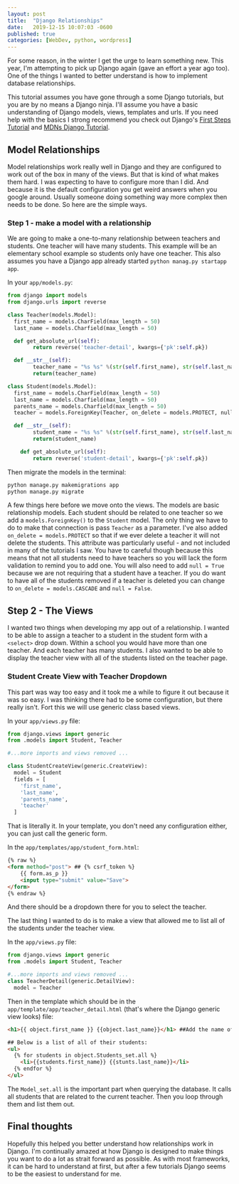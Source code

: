 ```yaml
---
layout: post
title:  "Django Relationships"
date:   2019-12-15 10:07:03 -0600
published: true
categories: [WebDev, python, wordpress]
---
```


For some reason, in the winter I get the urge to learn something new. This year, I'm attempting to pick up Django again (gave an effort a year ago too).  One of the things I wanted to better understand is how to implement database relationships.  

This tutorial assumes you have gone through a some Django tutorials, but you are by no means a Django ninja. I'll assume you have a basic understanding of Django models, views, templates and urls.  If you need help with the basics I strong recommend you check out Django's [First Steps Tutorial](https://docs.djangoproject.com/en/3.0/intro/tutorial01/) and [MDNs Django Tutorial](https://developer.mozilla.org/en-US/docs/Learn/Server-side/Django/Tutorial_local_library_website).

## Model Relationships
Model relationships work really well in Django and they are configured to work out of the box in many of the views.  But that is kind of what makes them hard.  I was expecting to have to configure more than I did. And because it is the default configuration you get weird answers when you google around.  Usually someone doing something way more complex then needs to be done.  So here are the simple ways.

### Step 1 - make a model with a relationship
We are going to make a one-to-many relationship between teachers and students. One teacher will have many students. This example will be an elementary school example so students only have one teacher. This also assumes you have a Django app already started `python manag.py startapp app`.

In your `app/models.py`:

```python
from django import models
from django.urls import reverse

class Teacher(models.Model):
  first_name = models.CharField(max_length = 50)
  last_name = models.Charfield(max_length = 50)

  def get_absolute_url(self):
        return reverse('teacher-detail', kwargs={'pk':self.pk})

  def __str__(self):
        teacher_name = "%s %s" %(str(self.first_name), str(self.last_name))
        return(teacher_name)

class Student(models.Model):
  first_name = models.CharField(max_length = 50)
  last_name = models.Charfield(max_length = 50)
  parents_name = models.Charfield(max_length = 50)
  teacher = models.ForeignKey(Teacher, on_delete = models.PROTECT, null = True)

  def __str__(self):
        student_name = "%s %s" %(str(self.first_name), str(self.last_name))
        return(student_name)

    def get_absolute_url(self):
        return reverse('student-detail', kwargs={'pk':self.pk})
```

Then migrate the models in the terminal:

```bash
python manage.py makemigrations app
python manage.py migrate
```

A few things here before we move onto the views. The models are basic relationship models.  Each student should be related to one teacher so we add a `models.ForeignKey()` to the `Student` model. The only thing we have to do to make that connection is pass `Teacher` as a parameter.  I've also added `on_delete = models.PROTECT` so that if we ever delete a teacher it will not delete the students.  This attribute was particularly useful - and not included in many of the tutorials I saw. You have to careful though because this means that not all students need to have teachers so you will lack the form validation to remind you to add one.  You will also need to add `null = True` because we are not requiring that a student have a teacher. If you do want to have all of the students removed if a teacher is deleted you can change to `on_delete = models.CASCADE` and `null = False`.

## Step 2 - The Views
I wanted two things when developing my app out of a relationship.  I wanted to be able to assign a teacher to a student in the student form with a `<select>` drop down.  Within a school you would have more than one teacher.  And each teacher has many students. I also wanted to be able to display the teacher view with all of the students listed on the teacher page.

### Student Create View with Teacher Dropdown
This part was way too easy and it took me a while to figure it out because it was so easy.  I was thinking there had to be some configuration, but there really isn't. Fort this we will use generic class based views.

In your `app/views.py` file:
```python
from django.views import generic
from .models import Student, Teacher

#...more imports and views removed ...

class StudentCreateView(generic.CreateView):
  model = Student
  fields = [
    'first_name',
    'last_name',
    'parents_name',
    'teacher'
  ]
```

That is literally it.  In your template, you don't need any configuration either, you can just call the generic form.

In the `app/templates/app/student_form.html`:
```html
{% raw %}
<form method="post"> ## {% csrf_token %}
    {{ form.as_p }}
    <input type="submit" value="Save">
</form>
{% endraw %}
```

And there should be a dropdown there for you to select the teacher.

The last thing I wanted to do is to make a view that allowed me to list all of the students under the teacher view.

In the `app/views.py` file:

```python
from django.views import generic
from .models import Student, Teacher

#...more imports and views removed ...
class TeacherDetail(generic.DetailView):
  model = Teacher

```

Then in the template which should be in the `app/template/app/teacher_detail.html` (that's where the Django generic view looks) file:

```html
<h1>{{ object.first_name }} {{object.last_name}}</h1> ##Add the name of the teacher.

## Below is a list of all of their students:
<ul>
  {% for students in object.Students_set.all %}
    <li>{{students.first_name}} {{stunts.last_name}}</li>
  {% endfor %}
</ul>
```

The `Model_set.all` is the important part when querying the database.   It calls all students that are related to the current teacher.  Then you loop through them and list them out.

## Final thoughts

Hopefully this helped you better understand how relationships work in Django.  I'm continually amazed at how Django is designed to make things you want to do a lot as strait forward as possible.  As with most frameworks, it can be hard to understand at first, but after a few tutorials Django seems to be the easiest to understand for me.
